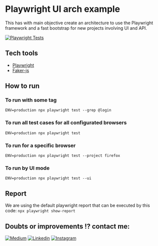 # Playwright UI arch example

This has with main objective create an architecture to use the Playwright framework and a fast bootstrap for new projects involving UI and API.

[![Playwright Tests](https://github.com/maximilianoalves/playwright-ts-arch-example/actions/workflows/playwright.yml/badge.svg)](https://github.com/maximilianoalves/playwright-ts-arch-example/actions/workflows/playwright.yml)

## Tech tools
- [Playwright](https://playwright.dev/)
- [Faker-js](https://fakerjs.dev/)

## How to run

### To run with some tag
```ENV=production npx playwright test --grep @login```

### To run all test cases for all configurated browsers
```ENV=production npx playwright test```

### To run for a specific browser
```ENV=production npx playwright test --project firefox```

### To run by UI mode 
```ENV=production npx playwright test --ui```

## Report

We are using the default playwright report that can be executed by this code:
```npx playwright show-report```

## Doubts or improvements !? contact me: 

[![Medium](https://badgen.net/badge/Medium/%40maximilianoalves?icon=medium)](https://medium.com/@maximilianoalves) [![Linkedin](https://badgen.net/badge/Linkedin/maximilianodacruz?icon=linkedin)](https://www.linkedin.com/in/maximilianodacruz/) [![Instagram](https://badgen.net/badge/Instagram/max_dacruz?icon=instagram)](https://www.instagram.com/max_dacruz/)